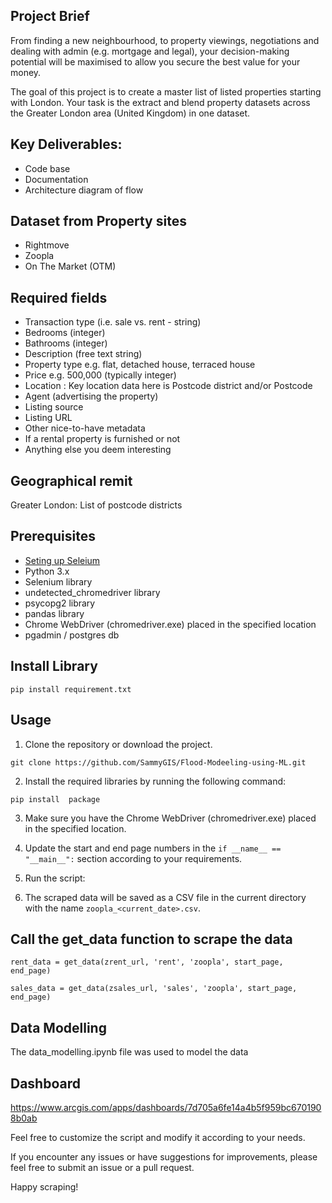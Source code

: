 ## Project Brief

From finding a new neighbourhood, to property viewings, negotiations and dealing with admin (e.g. mortgage and legal), your decision-making potential will be maximised to allow you secure the best value for your money.

The goal of this  project is to create a master list of listed properties starting with London. Your task is the extract and blend property datasets across the Greater London area (United Kingdom) in one dataset.

## Key Deliverables:
* Code base
* Documentation
* Architecture diagram of flow

## Dataset from Property sites
* Rightmove
* Zoopla
* On The Market (OTM)

## Required fields
* Transaction type (i.e. sale vs. rent - string)
* Bedrooms (integer)
* Bathrooms (integer)
* Description (free text string)
* Property type e.g. flat, detached house, terraced house
* Price e.g. 500,000 (typically integer)
* Location :  Key location data here is Postcode district and/or Postcode
* Agent (advertising the property)
* Listing source
* Listing URL
* Other nice-to-have metadata
* If a rental property is furnished or not
* Anything else you deem interesting

## Geographical remit
Greater London: List of postcode districts

## Prerequisites
* [Seting up Seleium](https://www.geeksforgeeks.org/how-to-install-selenium-in-python/)
* Python 3.x
* Selenium library
* undetected_chromedriver library
* psycopg2 library
* pandas library
* Chrome WebDriver (chromedriver.exe) placed in the specified location
* pgadmin / postgres db

## Install Library
```
pip install requirement.txt 
```

## Usage
1. Clone the repository or download the project.

```
git clone https://github.com/SammyGIS/Flood-Modeeling-using-ML.git
```

2. Install the required libraries by running the following command:
```
pip install  package
```

3. Make sure you have the Chrome WebDriver (chromedriver.exe) placed in the specified location.

4. Update the start and end page numbers in the `if __name__ == "__main__":` section according to your requirements.

5. Run the script:

6. The scraped data will be saved as a CSV file in the current directory with the name `zoopla_<current_date>.csv`.


## Call the get_data function to scrape the data
```
rent_data = get_data(zrent_url, 'rent', 'zoopla', start_page, end_page)

```
```
sales_data = get_data(zsales_url, 'sales', 'zoopla', start_page, end_page)

```

## Data Modelling

The data_modelling.ipynb file was used to model the data


## Dashboard 
https://www.arcgis.com/apps/dashboards/7d705a6fe14a4b5f959bc6701908b0ab


Feel free to customize the script and modify it according to your needs.

If you encounter any issues or have suggestions for improvements, please feel free to submit an issue or a pull request.

Happy scraping!